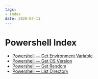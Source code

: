 ```yaml
---
tags:
- Index
date: 2020-07-11
---
```


# Powershell Index

<!--
```dataview
List
From #Powershell
```
-->

- [Powershell — Get Environment Variable](Powershell%20—%20Get%20Environment%20Variable.md)
- [Powershell — Get OS Version](Powershell%20—%20Get%20OS%20Version.md)
- [Powershell — Get Random](Powershell%20—%20Get%20Random.md)
- [Powershell — List Directory](Powershell%20%E2%80%94%20List%20Directory.md)


